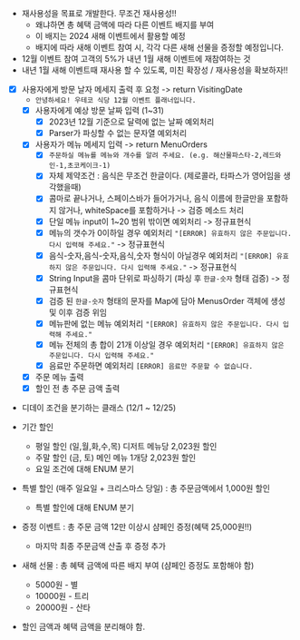 - 재사용성을 목표로 개발한다. 무조건 재사용성!!
    - 왜냐하면 총 혜택 금액에 따라 다른 이벤트 배지를 부여
    - 이 배지는 2024 새해 이벤트에서 활용할 예정
    - 배지에 따라 새해 이벤트 참여 시, 각각 다른 새해 선물을 증정할 예정입니다.
- 12월 이벤트 참여 고객의 5%가 내년 1월 새해 이벤트에 재참여하는 것
- 내년 1월 새해 이벤트때 재사용 할 수 있도록, 미친 확장성 / 재사용성을 확보하자!!

- [X] 사용자에게 방문 날자 메세지 출력 후 요청 -> return VisitingDate
    - `안녕하세요! 우테코 식당 12월 이벤트 플래너입니다.`
    - [X] 사용자에게 예상 방문 날짜 입력 (1~31)
        - [X] 2023년 12월 기준으로 달력에 없는 날짜 예외처리
        - [X] Parser가 파싱할 수 없는 문자열 예외처리
    - [X] 사용자가 메뉴 메세지 입력 -> return MenuOrders
        - [X] `주문하실 메뉴를 메뉴와 개수를 알려 주세요. (e.g. 해산물파스타-2,레드와인-1,초코케이크-1)`
        - [X] 자체 제약조건 : 음식은 무조건 한글이다. (제로콜라, 타파스가 영어임을 생각했을때)
        - [X] 콤마로 끝나거나, 스페이스바가 들어가거나, 음식 이름에 한글만을 포함하지 않거나, whiteSpace를 포함하거나 -> 검증 메소드 처리
        - [X] 단일 메뉴 input이 1~20 범위 밖이면 예외처리 -> 정규표현식
        - [X] 메뉴의 갯수가 0이하일 경우 예외처리 `"[ERROR] 유효하지 않은 주문입니다. 다시 입력해 주세요."` -> 정규표현식
        - [X] 음식-숫자,음식-숫자,음식,숫자 형식이 아닐경우 예외처리 `"[ERROR] 유효하지 않은 주문입니다. 다시 입력해 주세요."` -> 정규표현식
        - [X] String Input을 콤마 단위로 파싱하기 (파싱 후 `한글-숫자` 형태 검증) -> 정규표현식
        - [X] 검증 된 `한글-숫자` 형태의 문자를 Map에 담아 MenusOrder 객체에 생성 및 이후 검증 위임
        - [X] 메뉴판에 없는 메뉴 예외처리 `"[ERROR] 유효하지 않은 주문입니다. 다시 입력해 주세요."`
        - [X] 메뉴 전체의 총 합이 21개 이상일 경우 예외처리 `"[ERROR] 유효하지 않은 주문입니다. 다시 입력해 주세요."`
        - [X] 음료만 주문하면 예외처리 `[ERROR] 음료만 주문할 수 없습니다.`

    - [X] 주문 메뉴 출력
    - [X] 할인 전 총 주문 금액 출력

- 디데이 조건을 분기하는 클래스 (12/1 ~ 12/25)
- 기간 할인
    - 평일 할인 (일,월,화,수,목) 디저트 메뉴당 2,023원 할인
    - 주말 할인 (금, 토) 메인 메뉴 1개당 2,023원 할인
    - 요일 조건에 대해 ENUM 분기
- 특별 할인 (매주 일요일 + 크리스마스 당일) : 총 주문금액에서 1,000원 할인
    - 특별 할인에 대해 ENUM 분기
- 증정 이벤트 : 총 주문 금액 12만 이상시 샴페인 증정(혜택 25,000원!!)
    - 마지막 최종 주문금액 산출 후 증정 추가
- 새해 선물 : 총 혜택 금액에 따른 배지 부여 (샴페인 증정도 포함해야 함)
    - 5000원 - 별
    - 10000원 - 트리
    - 20000원 - 산타

- 할인 금액과 혜택 금액을 분리해야 함.

